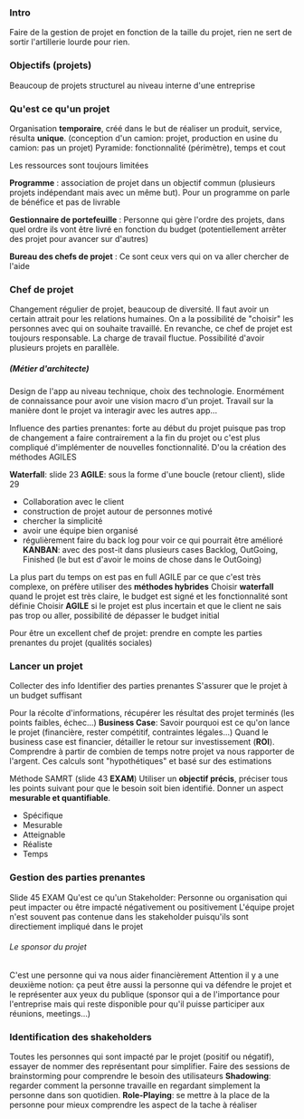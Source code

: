 ### Intro
Faire de la gestion de projet en fonction de la taille du projet, rien ne sert de sortir l'artillerie lourde pour rien.

### Objectifs (projets)
Beaucoup de projets structurel au niveau interne d'une entreprise

### Qu'est ce qu'un projet
Organisation **temporaire**, créé dans le but de réaliser un produit, service, résulta **unique**. (conception d'un camion: projet, production en usine du camion: pas un projet)
Pyramide: fonctionnalité (périmètre), temps et cout

Les ressources sont toujours limitées

**Programme** : association de projet dans un objectif commun (plusieurs projets indépendant mais avec un même but). Pour un programme on parle de bénéfice et pas de livrable

**Gestionnaire de portefeuille** : Personne qui gère l'ordre des projets, dans quel ordre ils vont être livré en fonction du budget (potentiellement arrêter des projet pour avancer sur d'autres)

**Bureau des chefs de projet** : Ce sont ceux vers qui on va aller chercher de l'aide

### Chef de projet
Changement régulier de projet, beaucoup de diversité. Il faut avoir un certain attrait pour les relations humaines. On a la possibilité de "choisir" les personnes avec qui on souhaite travaillé.
En revanche, ce chef de projet est toujours responsable. La charge de travail fluctue. Possibilité d'avoir plusieurs projets en parallèle. 
##### (Métier d'architecte)
Design de l'app au niveau technique, choix des technologie. Enormément de connaissance pour avoir une vision macro d'un projet. Travail sur la manière dont le projet va interagir avec les autres app...

Influence des parties prenantes: forte au début du projet puisque pas trop de changement a faire contrairement a la fin du projet ou c'est plus compliqué d'implémenter de nouvelles fonctionnalité. D'ou la création des méthodes AGILES

**Waterfall**: slide 23
**AGILE**: sous la forme d'une boucle (retour client), slide 29
- Collaboration avec le client
- construction de projet autour de personnes motivé
- chercher la simplicité
- avoir une équipe bien organisé
- régulièrement faire du back log pour voir ce qui pourrait être amélioré
**KANBAN**: avec des post-it dans plusieurs cases Backlog, OutGoing, Finished (le but est d'avoir le moins de chose dans le OutGoing)

La plus part du temps on est pas en full AGILE par ce que c'est très complexe, on préfère utiliser des **méthodes hybrides**
Choisir **waterfall** quand le projet est très claire, le budget est signé et les fonctionnalité sont définie
Choisir **AGILE** si le projet est plus incertain et que le client ne sais pas trop ou aller, possibilité de dépasser le budget initial

Pour être un excellent chef de projet: prendre en compte les parties prenantes du projet (qualités sociales)

### Lancer un projet
Collecter des info
Identifier des parties prenantes
S'assurer que le projet à un budget suffisant

Pour la récolte d'informations, récupérer les résultat des projet terminés (les points faibles, échec...)
**Business Case**: Savoir pourquoi est ce qu'on lance le projet (financière, rester compétitif, contraintes légales...)
Quand le business case est financier, détailler le retour sur investissement (**ROI**). Comprendre à partir de combien de temps notre projet va nous rapporter de l'argent. Ces calculs sont "hypothétiques" et basé sur des estimations

Méthode SAMRT (slide 43 **EXAM**)
Utiliser un **objectif précis**, préciser tous les points suivant pour que le besoin soit bien identifié. Donner un aspect **mesurable et quantifiable**.
- Spécifique
- Mesurable
- Atteignable
- Réaliste
- Temps

### Gestion des parties prenantes
Slide 45 EXAM
Qu'est ce qu'un Stakeholder: Personne ou organisation qui peut impacter ou être impacté négativement ou positivement
L'équipe projet n'est souvent pas contenue dans les stakeholder puisqu'ils sont directiement impliqué dans le projet

###### Le sponsor du projet
C'est une personne qui va nous aider financièrement
Attention il y a une deuxième notion: ça peut être aussi la personne qui va défendre le projet et le représenter aux yeux du publique (sponsor qui a de l'importance pour l'entreprise mais qui reste disponible pour qu'il puisse participer aux réunions, meetings...)

### Identification des shakeholders
Toutes les personnes qui sont impacté par le projet (positif ou négatif), essayer de nommer des représentant pour simplifier. 
Faire des sessions de brainstorming pour comprendre le besoin des utilisateurs
**Shadowing**: regarder comment la personne travaille en regardant simplement la personne dans son quotidien.
**Role-Playing**: se mettre à la place de la personne pour mieux comprendre  les aspect de la tache à réaliser



